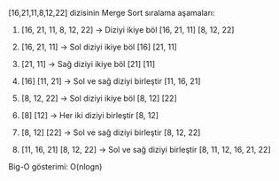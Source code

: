 [16,21,11,8,12,22] dizisinin Merge Sort sıralama aşamaları:

1. [16, 21, 11, 8, 12, 22] -> Diziyi ikiye böl
   [16, 21, 11] [8, 12, 22]

2. [16, 21, 11] -> Sol diziyi ikiye böl
   [16] [21, 11]

3. [21, 11] -> Sağ diziyi ikiye böl
   [21] [11]

4. [16] [11, 21] -> Sol ve sağ diziyi birleştir
   [11, 16, 21]

5. [8, 12, 22] -> Sol diziyi ikiye böl
   [8, 12] [22]

6. [8] [12] -> Her iki diziyi birleştir
   [8, 12]

7. [8, 12] [22] -> Sol ve sağ diziyi birleştir
   [8, 12, 22]

8. [11, 16, 21] [8, 12, 22] -> Sol ve sağ diziyi birleştir
   [8, 11, 12, 16, 21, 22]

Big-O gösterimi: O(nlogn)





